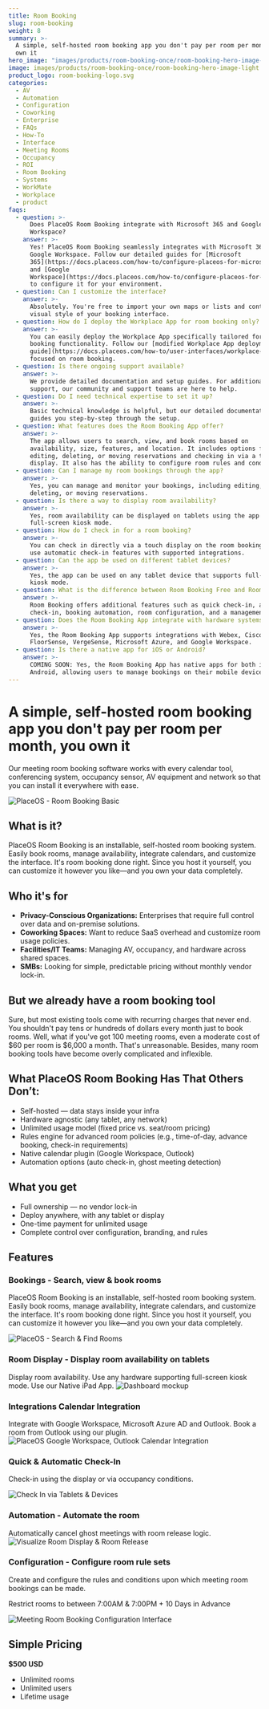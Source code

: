 ```yaml
---
title: Room Booking
slug: room-booking
weight: 8
summary: >-
  A simple, self-hosted room booking app you don't pay per room per month, you
  own it
hero_image: "images/products/room-booking-once/room-booking-hero-image-light.webp"
image: images/products/room-booking-once/room-booking-hero-image-light.webp
product_logo: room-booking-logo.svg
categories:
  - AV
  - Automation
  - Configuration
  - Coworking
  - Enterprise
  - FAQs
  - How-To
  - Interface
  - Meeting Rooms
  - Occupancy
  - ROI
  - Room Booking
  - Systems
  - WorkMate
  - Workplace
  - product
faqs:
  - question: >-
      Does PlaceOS Room Booking integrate with Microsoft 365 and Google
      Workspace?
    answer: >-
      Yes! PlaceOS Room Booking seamlessly integrates with Microsoft 365 and
      Google Workspace. Follow our detailed guides for [Microsoft
      365](https://docs.placeos.com/how-to/configure-placeos-for-microsoft-365)
      and [Google
      Workspace](https://docs.placeos.com/how-to/configure-placeos-for-google-workspace)
      to configure it for your environment.
  - question: Can I customize the interface?
    answer: >-
      Absolutely. You're free to import your own maps or lists and control the
      visual style of your booking interface.
  - question: How do I deploy the Workplace App for room booking only?
    answer: >-
      You can easily deploy the Workplace App specifically tailored for room
      booking functionality. Follow our [modified Workplace App deployment
      guide](https://docs.placeos.com/how-to/user-interfaces/workplace-app)
      focused on room booking.
  - question: Is there ongoing support available?
    answer: >-
      We provide detailed documentation and setup guides. For additional
      support, our community and support teams are here to help.
  - question: Do I need technical expertise to set it up?
    answer: >-
      Basic technical knowledge is helpful, but our detailed documentation
      guides you step-by-step through the setup.
  - question: What features does the Room Booking App offer?
    answer: >-
      The app allows users to search, view, and book rooms based on
      availability, size, features, and location. It includes options for
      editing, deleting, or moving reservations and checking in via a touch
      display. It also has the ability to configure room rules and conditions.
  - question: Can I manage my room bookings through the app?
    answer: >-
      Yes, you can manage and monitor your bookings, including editing,
      deleting, or moving reservations.
  - question: Is there a way to display room availability?
    answer: >-
      Yes, room availability can be displayed on tablets using the app in
      full-screen kiosk mode.
  - question: How do I check in for a room booking?
    answer: >-
      You can check in directly via a touch display on the room booking panel or
      use automatic check-in features with supported integrations.
  - question: Can the app be used on different tablet devices?
    answer: >-
      Yes, the app can be used on any tablet device that supports full-screen
      kiosk mode.
  - question: What is the difference between Room Booking Free and Room Booking Basic?
    answer: >-
      Room Booking offers additional features such as quick check-in, auto
      check-in, booking automation, room configuration, and a management tool.
  - question: Does the Room Booking App integrate with hardware systems?
    answer: >-
      Yes, the Room Booking App supports integrations with Webex, Cisco Meraki,
      FloorSense, VergeSense, Microsoft Azure, and Google Workspace.
  - question: Is there a native app for iOS or Android?
    answer: >-
      COMING SOON: Yes, the Room Booking App has native apps for both iOS and
      Android, allowing users to manage bookings on their mobile devices.
---
```

# A simple, self-hosted room booking app you don't pay per room per month, you own it
Our meeting room booking software works with every calendar tool, conferencing system, occupancy sensor, AV equipment and network so that you can install it everywhere with ease.

![PlaceOS - Room Booking Basic](/images/products/room-booking-once/placeos-room-booking-basic-app-find-a-space.webp)

## What is it?

PlaceOS Room Booking is an installable, self-hosted room booking system. Easily book rooms, manage availability, integrate calendars, and customize the interface. It's room booking done right. Since you host it yourself, you can customize it however you like—and you own your data completely.

## Who it's for

- **Privacy-Conscious Organizations:** Enterprises that require full control over data and on-premise solutions.
- **Coworking Spaces:** Want to reduce SaaS overhead and customize room usage policies.
- **Facilities/IT Teams:** Managing AV, occupancy, and hardware across shared spaces.
- **SMBs:** Looking for simple, predictable pricing without monthly vendor lock-in.

## But we already have a room booking tool

Sure, but most existing tools come with recurring charges that never end. You shouldn't pay tens or hundreds of dollars every month just to book rooms. Well, what if you've got 100 meeting rooms, even a moderate cost of $60 per room is $6,000 a month. That's unreasonable. Besides, many room booking tools have become overly complicated and inflexible.

## What PlaceOS Room Booking Has That Others Don’t:

- Self-hosted — data stays inside your infra
- Hardware agnostic (any tablet, any network)
- Unlimited usage model (fixed price vs. seat/room pricing)
- Rules engine for advanced room policies (e.g., time-of-day, advance booking, check-in requirements)
- Native calendar plugin (Google Workspace, Outlook)
- Automation options (auto check-in, ghost meeting detection)
## What you get
- Full ownership — no vendor lock-in
- Deploy anywhere, with any tablet or display
- One-time payment for unlimited usage
- Complete control over configuration, branding, and rules
## Features
### Bookings - Search, view & book rooms
PlaceOS Room Booking is an installable, self-hosted room booking system. Easily book rooms, manage availability, integrate calendars, and customize the interface. It's room booking done right. Since you host it yourself, you can customize it however you like—and you own your data completely.

![PlaceOS - Search & Find Rooms](/images/products/room-booking-once/room-booking-list-favourite-selected.webp)

### Room Display - Display room availability on tablets
Display room availability. Use any hardware supporting full-screen kiosk mode.  Use our Native iPad App.
![Dashboard mockup](/images/products/room-booking-once/room-booking-list-favourite-selected.webp)

### Integrations Calendar Integration
Integrate with Google Workspace, Microsoft Azure AD and Outlook. Book a room from Outlook using our plugin.
![PlaceOS Google Workspace, Outlook Calendar Integration](/images/products/room-booking-once/outlook-plugin.00-03-16-05.still001-copy.webp)

### Quick & Automatic Check-In
Check-in using the display or via occupancy conditions.

![Check In via Tablets & Devices](/images/products/room-booking-once/check-in-upcoming-meeting-room.webp)

### Automation - Automate the room
Automatically cancel ghost meetings with room release logic.
![Visualize Room Display & Room Release](/images/products/room-booking-once/room-display-room-release.webp)

### Configuration - Configure room rule sets
Create and configure the rules and conditions upon which meeting room bookings can be made.

Restrict rooms to between 7:00AM & 7:00PM + 10 Days in Advance

![Meeting Room Booking Configuration Interface](/images/products/room-booking-once/workmate-room-management-rule-set-configuration-3-p-1080.webp)

## Simple Pricing

**$500 USD**

- Unlimited rooms
- Unlimited users
- Lifetime usage

